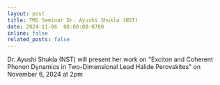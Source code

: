 ```yaml
---
layout: post
title: TMG Seminar Dr. Ayushi Shukla (NST)
date: 2024-11-06  08:00:00-0700
inline: false
related_posts: false
---
```


Dr.  Ayushi Shukla (NST) will present her work on "Exciton and Coherent Phonon Dynamics in Two-Dimensional Lead Halide Perovskites"  on November 6, 2024 at 2pm